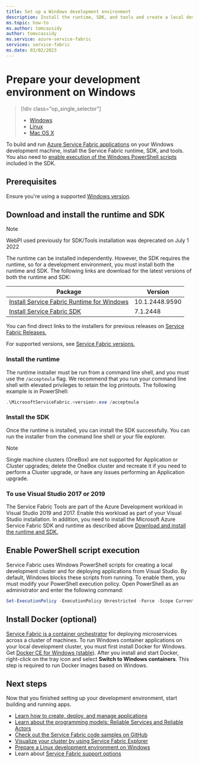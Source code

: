 ```yaml
---
title: Set up a Windows development environment
description: Install the runtime, SDK, and tools and create a local development cluster. After completing this setup, you'll be ready to build applications on Windows.
ms.topic: how-to
ms.author: tomcassidy
author: tomvcassidy
ms.service: azure-service-fabric
services: service-fabric
ms.date: 03/02/2023
---
```


# Prepare your development environment on Windows

> [!div class="op_single_selector"]
> * [Windows](service-fabric-get-started.md) 
> * [Linux](service-fabric-get-started-linux.md)
> * [Mac OS X](service-fabric-get-started-mac.md)
>
>

To build and run [Azure Service Fabric applications][1] on your Windows development machine, install the Service Fabric runtime, SDK, and tools. You also need to [enable execution of the Windows PowerShell scripts](#enable-powershell-script-execution) included in the SDK.

## Prerequisites

Ensure you're using a supported [Windows version](service-fabric-versions.md#supported-windows-versions-and-support-end-date).

## Download and install the runtime and SDK
> [!NOTE]
> WebPI used previously for SDK/Tools installation was deprecated on July 1 2022 

The runtime can be installed independently. However, the SDK requires the runtime, so for a development environment, you must install both the runtime and SDK. The following links are download for the latest versions of both the runtime and SDK:

| Package |Version|
| --- | --- |
|[Install Service Fabric Runtime for Windows](https://download.microsoft.com/download/b/8/a/b8a2fb98-0ec1-41e5-be98-9d8b5abf7856/MicrosoftServiceFabric.10.1.2448.9590.exe) | 10.1.2448.9590 |
|[Install Service Fabric SDK](https://download.microsoft.com/download/b/8/a/b8a2fb98-0ec1-41e5-be98-9d8b5abf7856/MicrosoftServiceFabricSDK.7.1.2448.msi) | 7.1.2448 |

You can find direct links to the installers for previous releases on [Service Fabric Releases.](https://github.com/microsoft/service-fabric/tree/master/release_notes)

For supported versions, see [Service Fabric versions.](service-fabric-versions.md)

### Install the runtime

The runtime installer must be run from a command line shell, and you must use the `/accepteula` flag. We recommend that you run your command line shell with elevated privileges to retain the log printouts. The following example is in PowerShell:

```powershell
.\MicrosoftServiceFabric.<version>.exe /accepteula
```

### Install the SDK

Once the runtime is installed, you can install the SDK successfully. You can run the installer from the command line shell or your file explorer.

> [!NOTE]
> Single machine clusters (OneBox) are not supported for Application or Cluster upgrades; delete the OneBox cluster and recreate it if you need to perform a Cluster upgrade, or have any issues performing an Application upgrade.

### To use Visual Studio 2017 or 2019 

The Service Fabric Tools are part of the Azure Development workload in Visual Studio 2019 and 2017. Enable this workload as part of your Visual Studio installation. In addition, you need to install the Microsoft Azure Service Fabric SDK and runtime as described above [Download and install the runtime and SDK.](#download-and-install-the-runtime-and-sdk)

## Enable PowerShell script execution

Service Fabric uses Windows PowerShell scripts for creating a local development cluster and for deploying applications from Visual Studio. By default, Windows blocks these scripts from running. To enable them, you must modify your PowerShell execution policy. Open PowerShell as an administrator and enter the following command:

```powershell
Set-ExecutionPolicy -ExecutionPolicy Unrestricted -Force -Scope CurrentUser
```

## Install Docker (optional)

[Service Fabric is a container orchestrator](service-fabric-containers-overview.md) for deploying microservices across a cluster of machines. To run Windows container applications on your local development cluster, you must first install Docker for Windows. Get [Docker CE for Windows (stable)](https://store.docker.com/editions/community/docker-ce-desktop-windows?tab=description). After you install and start Docker, right-click on the tray icon and select **Switch to Windows containers**. This step is required to run Docker images based on Windows.

## Next steps

Now that you finished setting up your development environment, start building and running apps.

* [Learn how to create, deploy, and manage applications](service-fabric-tutorial-create-dotnet-app.md)
* [Learn about the programming models: Reliable Services and Reliable Actors](service-fabric-choose-framework.md)
* [Check out the Service Fabric code samples on GitHub](/samples/browse/?products=azure)
* [Visualize your cluster by using Service Fabric Explorer](service-fabric-visualizing-your-cluster.md)
* [Prepare a Linux development environment on Windows](service-fabric-local-linux-cluster-windows.md)
* Learn about [Service Fabric support options](service-fabric-support.md)

[1]: https://azure.microsoft.com/campaigns/service-fabric/ "Service Fabric campaign page"
[2]: https://go.microsoft.com/fwlink/?LinkId=517106 "VS RC"
[full-bundle-vs2015]:https://www.microsoft.com/web/handlers/webpi.ashx?command=getinstallerredirect&appid=MicrosoftAzure-ServiceFabric-VS2015 "VS 2015 WebPI link"
[full-bundle-dev15]:https://www.microsoft.com/web/handlers/webpi.ashx?command=getinstallerredirect&appid=MicrosoftAzure-ServiceFabric-Dev15 "Dev15 WebPI link"
[core-sdk]:https://www.microsoft.com/web/handlers/webpi.ashx?command=getinstallerredirect&appid=MicrosoftAzure-ServiceFabric-CoreSDK "Core SDK WebPI link"
[powershell5-download]:https://www.microsoft.com/download/details.aspx?id=54616
